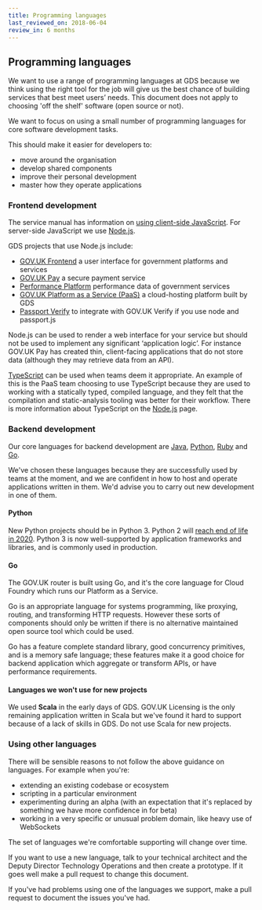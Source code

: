 ```yaml
---
title: Programming languages
last_reviewed_on: 2018-06-04
review_in: 6 months
---
```


## Programming languages

We want to use a range of programming languages at GDS because we think
using the right tool for the job will give us the best chance of building
services that best meet users’ needs. This document does not apply to
choosing 'off the shelf' software (open source or not).

We want to focus on using a small number of programming languages for
core software development tasks.

This should make it easier for developers to:

- move around the organisation
- develop shared components
- improve their personal development
- master how they operate applications

### Frontend development

The service manual has information on
[using client-side JavaScript][manual_js]. For server-side JavaScript we use [Node.js][nodejs].


[nodejs]: https://nodejs.org/
[manual_js]: https://www.gov.uk/service-manual/technology/using-progressive-enhancement

GDS projects that use Node.js include:

- [GOV.UK Frontend](https://github.com/alphagov/govuk-frontend) a user interface for government platforms and services
- [GOV.UK Pay](https://www.payments.service.gov.uk/) a secure payment service
- [Performance Platform](https://www.gov.uk/performance) performance data of government services
- [GOV.UK Platform as a Service (PaaS)](https://www.cloud.service.gov.uk/) a cloud-hosting platform built by GDS
- [Passport Verify](https://github.com/alphagov/passport-verify) to integrate with GOV.UK Verify if you use node and passport.js

Node.js can be used to render a web interface for your service but should
not be used to implement any significant ‘application logic’. For instance
GOV.UK Pay has created thin, client-facing applications that do not store
data (although they may retrieve data from an API).

[TypeScript](https://www.typescriptlang.org/) can be used when teams deem it
appropriate. An example of this is the PaaS team choosing to use TypeScript
because they are used to working with a statically typed, compiled language,
and they felt that the compilation and static-analysis tooling was better for
their workflow. There is more information about TypeScript on the
[Node.js][nodejs] page.

### Backend development

Our core languages for backend development are [Java](https://github.com/alphagov?language=java), [Python](https://github.com/alphagov?language=python), [Ruby](https://github.com/alphagov?language=ruby) and  [Go](https://github.com/alphagov?language=go).

We've chosen these languages because they are successfully used by
teams at the moment, and we are confident in how to host and operate
applications written in them. We'd advise you to carry out new
development in one of them.

#### Python

New Python projects should be in Python 3.  Python 2 will
[reach end of life in 2020][PEP373].  Python 3 is now well-supported
by application frameworks and libraries, and is commonly used in
production.

[PEP373]: https://www.python.org/dev/peps/pep-0373/

#### Go

The GOV.UK router is built using Go, and it's the core language for Cloud
Foundry which runs our Platform as a Service.

Go is an appropriate language for systems programming, like proxying, routing,
and transforming HTTP requests. However these sorts of components should only
be written if there is no alternative maintained open source tool which could
be used.

Go has a feature complete standard library, good concurrency primitives, and is
a memory safe language; these features make it a good choice for backend
application which aggregate or transform APIs, or have performance
requirements.

#### Languages we won't use for new projects

We used __Scala__ in the early days of GDS. GOV.UK Licensing is the only remaining
application written in Scala but we've found it hard to support because of a lack
of skills in GDS. Do not use Scala for new projects.

### Using other languages

There will be sensible reasons to not follow the above guidance on languages.
For example when you're:

- extending an existing codebase or ecosystem
- scripting in a particular environment
- experimenting during an alpha (with an expectation that it's replaced by something we have more confidence in for beta)
- working in a very specific or unusual problem domain, like heavy use of WebSockets

The set of languages we're comfortable supporting will change over time.

If you want to use a new language, talk to your technical architect and the
Deputy Director Technology Operations and then create
a prototype. If it goes well make a pull request to change this document.

If you've had problems using one of the languages we support, make a pull request to
document the issues you've had.
